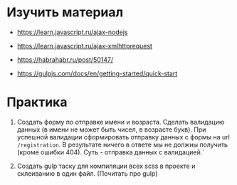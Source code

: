 # Изучить материал

* https://learn.javascript.ru/ajax-nodejs
* https://learn.javascript.ru/ajax-xmlhttprequest
* https://habrahabr.ru/post/50147/

* https://gulpjs.com/docs/en/getting-started/quick-start

# Практика 

1) Создать форму по отправке имени и возраста. Сделать валидацию данных (в имени не может быть чисел, в возрасте букв). При успешной валидации сформировать отправку данных с формы на url `/registration`. В результате ничего в ответе мы не должны получить (кроме ошибки 404). Суть - отправка данных с валидацией.`

2) Создать gulp таску для компиляции всех scss в проекте и склеиванию в один файл. (Почитать про gulp)